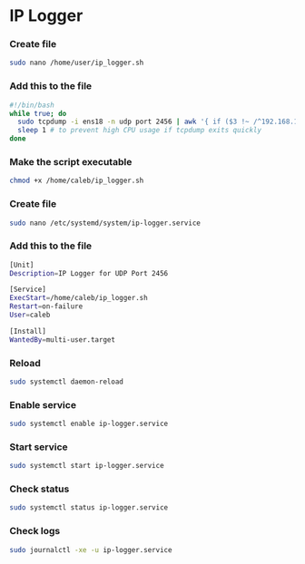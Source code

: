 # IP Logger

### Create file
```bash
sudo nano /home/user/ip_logger.sh
```

### Add this to the file
```bash
#!/bin/bash
while true; do
  sudo tcpdump -i ens18 -n udp port 2456 | awk '{ if ($3 !~ /^192.168.1./ && $5 !~ /^192.168.1./) print $3 " -> " $5 }' | cut -d '.' -f 1-4 | tee /home/caleb/ip_addresses.log
  sleep 1 # to prevent high CPU usage if tcpdump exits quickly
done
```

### Make the script executable
```bash
chmod +x /home/caleb/ip_logger.sh
```

### Create file
```bash
sudo nano /etc/systemd/system/ip-logger.service
```

### Add this to the file
```bash
[Unit]
Description=IP Logger for UDP Port 2456

[Service]
ExecStart=/home/caleb/ip_logger.sh
Restart=on-failure
User=caleb

[Install]
WantedBy=multi-user.target
```

### Reload
```bash
sudo systemctl daemon-reload
```

### Enable service
```bash
sudo systemctl enable ip-logger.service
```

### Start service
```bash
sudo systemctl start ip-logger.service
```

### Check status
```bash
sudo systemctl status ip-logger.service
```

### Check logs
```bash
sudo journalctl -xe -u ip-logger.service
```
